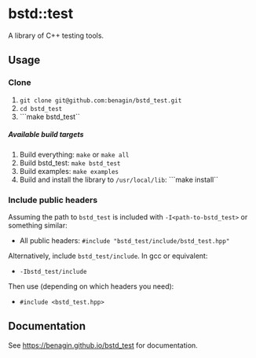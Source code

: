 # bstd::test

A library of C++ testing tools.

## Usage

### Clone

1. ```git clone git@github.com:benagin/bstd_test.git```
2. ```cd bstd_test```
3. ```make bstd_test``

##### Available build targets
1. Build everything: ```make``` or ```make all```
2. Build bstd_test: ```make bstd_test```
3. Build examples: ```make examples```
4. Build and install the library to ```/usr/local/lib```: ```make install``

### Include public headers

Assuming the path to `bstd_test` is included with ```-I<path-to-bstd_test>``` or something similar:

* All public headers: ```#include "bstd_test/include/bstd_test.hpp"```

Alternatively, include ```bstd_test/include```. In gcc or equivalent:
* ```-Ibstd_test/include```

Then use (depending on which headers you need):
* ```#include <bstd_test.hpp>```

## Documentation

See https://benagin.github.io/bstd_test for documentation.
